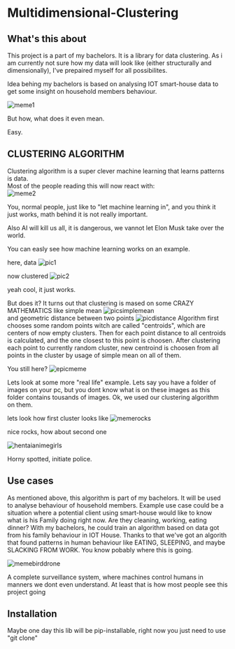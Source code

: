 # Multidimensional-Clustering

## What's this about

This project is a part of my bachelors. It is a library for data clustering.
As i am currently not sure how my data will look like (either structurally and dimensionally),
I've prepaired myself for all possibilites.

Idea behing my bachelors is based on analysing IOT smart-house data to get some insight on
household members behaviour.

![meme1](./to_readme/070.png)<br>

But how, what does it even mean.

Easy.

## CLUSTERING ALGORITHM

Clustering algorithm is a super clever machine learning that learns patterns is data.<br>
Most of the people reading this will now react with:<br>
![meme2](./to_readme/101835232_3972491496154524_8559814599543328338_n.jpg)<br>

You, normal people, just like to "let machine learning in", and you think it just works, math behind it is not really important.

Also AI will kill us all, it is dangerous, we vannot let Elon Musk take over the world.

You can easly see how machine learning works on an example.

here, data
![pic1](./to_readme/Adnotacja-2020-09-07-201438.png)<br>

now clustered
![pic2](./to_readme/Adnotacja-2020-09-07-201500.png)<br>

yeah cool, it just works.

But does it?
It turns out that clustering is mased on some CRAZY MATHEMATICS like simple mean
![picsimplemean]("./to_readme/images-(3).png")<br>
and geometric distance between two points
![picdistance](./to_readme/unnamed.png)
Algorithm first chooses some random points witch are called "centroids", which are centers of now empty clusters.
Then for each point distance to all centroids is calculated, and the one closest to this point is choosen.
After clustering each point to currently random cluster, new centroind is choosen from all points in the cluster by usage of simple mean on all of them.

You still here?
![epicmeme](./to_readme/90200291_2620639914924252_6426724234050928640_n.jpg)<br>

Lets look at some more "real life" example. Lets say you have a folder of images on your pc, but you dont know what is on these images as this folder contains tousands of images.
Ok, we used our clustering algorithm on them.

lets look how first cluster looks like
![memerocks](./to_readme/103964390_167214814789964_8686264964842550782_n.jpg)<br>

nice rocks, how about second one

![hentaianimegirls](./to_readme/path)<br>

Horny spotted, initiate police.

## Use cases

As mentioned above, this algorithm is part of my bachelors. It will be used to analyse behaviour of household members.
Example use case could be a situation where a potential client using smart-house would like to know what is his Family doing right now.
Are they cleaning, working, eating dinner? With my bachelors, he could train an algorithm based on data got from his family behaviour in IOT House.
Thanks to that we've got an algorith that found patterns in human behaviour like EATING, SLEEPING, and maybe SLACKING FROM WORK. You know pobably where this is going.

![memebirddrone](./to_readme/98920530_2678424739113019_6148906267373993984_n.jpg)<br>

A complete surveillance system, where machines control humans in manners we dont even understand.
At least that is how most people see this project going
## Installation
Maybe one day this lib will be pip-installable, right now you just need to use "git clone"
